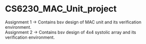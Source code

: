 # CS6230_MAC_Unit_project

Assignment 1 -> Contains bsv design of MAC unit and its verification environment. <br>
Assignment 2 -> Contains bsv design of 4x4 systolic array and its verification environment.
